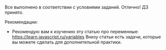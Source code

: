 Все выполнено в соответствии с условиями заданий. Отлично!
ДЗ принято.

Рекомендации:
- Рекомендую вам к изучению эту статью про переменные:
https://learn.javascript.ru/variables
Внизу статьи есть задачи, которые вы можете сделать для дополнительной практики. 
